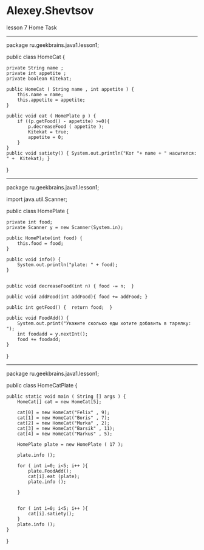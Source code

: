 # Alexey.Shevtsov

lesson 7 Home Task

---------------------------------------------

package ru.geekbrains.java1.lesson1;

public class HomeCat {

    private String name ;
    private int appetite ;
    private boolean Kitekat;

    public HomeCat ( String name , int appetite ) {
        this.name = name;
        this.appetite = appetite;
    }

    public void eat ( HomePlate p ) {
        if ((p.getFood() - appetite) >=0){
            p.decreaseFood ( appetite );
            Kitekat = true;
            appetite = 0;
        }
    }
    public void satiety() { System.out.println("Кот "+ name + " насытился: " +  Kitekat); }
}

---------------------------------------------

package ru.geekbrains.java1.lesson1;

import java.util.Scanner;

public class HomePlate {


    private int food;
    private Scanner y = new Scanner(System.in);

    public HomePlate(int food) {
        this.food = food;
    }

    public void info() {
        System.out.println("plate: " + food);
    }


    public void decreaseFood(int n) { food -= n;  }

    public void addFood(int addFood){ food += addFood; }

    public int getFood() {  return food;  }

    public void FoodAdd() {
        System.out.print("Укажите сколько еды хотите добавить в тарелку: ");
        int foodadd = y.nextInt();
        food += foodadd;
    }
}

---------------------------------------------

package ru.geekbrains.java1.lesson1;

public class HomeCatPlate {


    public static void main ( String [] args ) {
        HomeCat[] cat = new HomeCat[5];

        cat[0] = new HomeCat("Felix" , 9);
        cat[1] = new HomeCat("Boris" , 7);
        cat[2] = new HomeCat("Murka" , 2);
        cat[3] = new HomeCat("Barsik" , 11);
        cat[4] = new HomeCat("Markus" , 5);

        HomePlate plate = new HomePlate ( 17 );

        plate.info ();

        for ( int i=0; i<5; i++ ){
            plate.FoodAdd();
            cat[i].eat (plate);
            plate.info ();

        }


        for ( int i=0; i<5; i++ ){
            cat[i].satiety();
        }
        plate.info ();
    }
}

